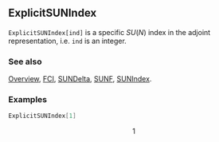 ## ExplicitSUNIndex

`ExplicitSUNIndex[ind]`  is a specific $SU(N)$ index in the adjoint representation, i.e. `ind` is an integer.

### See also

[Overview](Extra/FeynCalc.md), [FCI](FCI.md), [SUNDelta](SUNDelta.md), [SUNF](SUNF.md), [SUNIndex](SUNIndex.md).

### Examples

```mathematica
ExplicitSUNIndex[1]
```

$$1$$